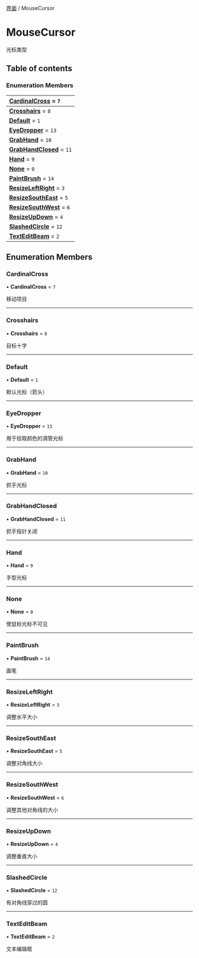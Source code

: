 [界面](../groups/界面.界面.md) / MouseCursor

# MouseCursor <Badge type="tip" text="Enumeration" /> <Score text="MouseCursor" />

光标类型

## Table of contents

### Enumeration Members <Score text="Enumeration" /> 
| **[CardinalCross](mw.MouseCursor.md#cardinalcross)** = ``7``  |
| :----- |
| **[Crosshairs](mw.MouseCursor.md#crosshairs)** = ``8`` |
| **[Default](mw.MouseCursor.md#default)** = ``1`` |
| **[EyeDropper](mw.MouseCursor.md#eyedropper)** = ``13`` |
| **[GrabHand](mw.MouseCursor.md#grabhand)** = ``10`` |
| **[GrabHandClosed](mw.MouseCursor.md#grabhandclosed)** = ``11`` |
| **[Hand](mw.MouseCursor.md#hand)** = ``9`` |
| **[None](mw.MouseCursor.md#none)** = ``0`` |
| **[PaintBrush](mw.MouseCursor.md#paintbrush)** = ``14`` |
| **[ResizeLeftRight](mw.MouseCursor.md#resizeleftright)** = ``3`` |
| **[ResizeSouthEast](mw.MouseCursor.md#resizesoutheast)** = ``5`` |
| **[ResizeSouthWest](mw.MouseCursor.md#resizesouthwest)** = ``6`` |
| **[ResizeUpDown](mw.MouseCursor.md#resizeupdown)** = ``4`` |
| **[SlashedCircle](mw.MouseCursor.md#slashedcircle)** = ``12`` |
| **[TextEditBeam](mw.MouseCursor.md#texteditbeam)** = ``2`` |

## Enumeration Members

### CardinalCross <Score text="CardinalCross" /> 

• **CardinalCross** = ``7``

移动项目

___

### Crosshairs <Score text="Crosshairs" /> 

• **Crosshairs** = ``8``

目标十字

___

### Default <Score text="Default" /> 

• **Default** = ``1``

默认光标（箭头）

___

### EyeDropper <Score text="EyeDropper" /> 

• **EyeDropper** = ``13``

用于拾取颜色的滴管光标

___

### GrabHand <Score text="GrabHand" /> 

• **GrabHand** = ``10``

抓手光标

___

### GrabHandClosed <Score text="GrabHandClosed" /> 

• **GrabHandClosed** = ``11``

抓手指针关闭

___

### Hand <Score text="Hand" /> 

• **Hand** = ``9``

手型光标

___

### None <Score text="None" /> 

• **None** = ``0``

使鼠标光标不可见

___

### PaintBrush <Score text="PaintBrush" /> 

• **PaintBrush** = ``14``

画笔

___

### ResizeLeftRight <Score text="ResizeLeftRight" /> 

• **ResizeLeftRight** = ``3``

调整水平大小

___

### ResizeSouthEast <Score text="ResizeSouthEast" /> 

• **ResizeSouthEast** = ``5``

调整对角线大小

___

### ResizeSouthWest <Score text="ResizeSouthWest" /> 

• **ResizeSouthWest** = ``6``

调整其他对角线的大小

___

### ResizeUpDown <Score text="ResizeUpDown" /> 

• **ResizeUpDown** = ``4``

调整垂直大小

___

### SlashedCircle <Score text="SlashedCircle" /> 

• **SlashedCircle** = ``12``

有对角线穿过的圆

___

### TextEditBeam <Score text="TextEditBeam" /> 

• **TextEditBeam** = ``2``

文本编辑框
